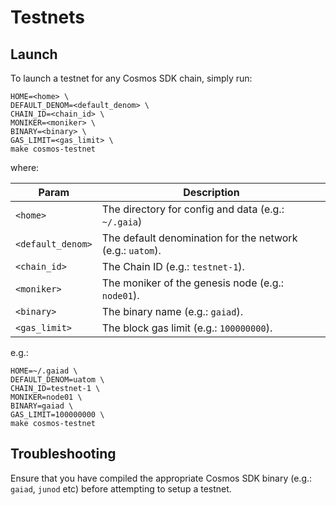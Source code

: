 # Testnets

## Launch

To launch a testnet for any Cosmos SDK chain, simply run:

```console
HOME=<home> \
DEFAULT_DENOM=<default_denom> \
CHAIN_ID=<chain_id> \
MONIKER=<moniker> \
BINARY=<binary> \
GAS_LIMIT=<gas_limit> \
make cosmos-testnet
```

where:

|Param|Description|
|-----|-----------|
|`<home>`|The directory for config and data (e.g.: `~/.gaia`)|
|`<default_denom>`|The default denomination for the network (e.g.: `uatom`).|
|`<chain_id>`|The Chain ID (e.g.: `testnet-1`).|
|`<moniker>`|The moniker of the genesis node (e.g.: `node01`).|
|`<binary>`|The binary name (e.g.: `gaiad`).|
|`<gas_limit>`|The block gas limit (e.g.: `100000000`).|

e.g.:

```console
HOME=~/.gaiad \
DEFAULT_DENOM=uatom \
CHAIN_ID=testnet-1 \
MONIKER=node01 \
BINARY=gaiad \
GAS_LIMIT=100000000 \
make cosmos-testnet
```

## Troubleshooting

Ensure that you have compiled the appropriate Cosmos SDK binary (e.g.: `gaiad`, `junod` etc) before attempting to setup a testnet.
